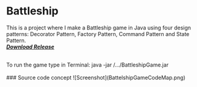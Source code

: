# Battleship
This is a project where I make a Battleship game in Java using four design patterns: Decorator Pattern, Factory Pattern, Command Pattern and State Pattern.
<br />
***[Download Release](https://github.com/VadimBir/Battleship/releases/tag/v1.0)***

<br />
To run the game type in Terminal: 
java -jar /.../BattleshipGame.jar

<br />
<br />
### Source code concept 
![Screenshot](BattelshipGameCodeMap.png)

